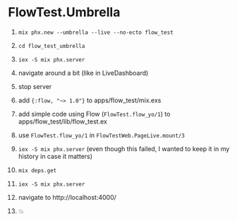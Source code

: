 # FlowTest.Umbrella

1. `mix phx.new --umbrella --live --no-ecto flow_test`
2. `cd flow_test_umbrella`
3. `iex -S mix phx.server`
4. navigate around a bit (like in LiveDashboard)

5. stop server
6. add `{:flow, "~> 1.0"}` to apps/flow_test/mix.exs
7. add simple code using Flow (`FlowTest.flow_yo/1`) to apps/flow_test/lib/flow_test.ex

8. use `FlowTest.flow_yo/1` in `FlowTestWeb.PageLive.mount/3`
9. `iex -S mix phx.server` (even though this failed, I wanted to keep it in my history in case it matters)
10. `mix deps.get`
11. `iex -S mix phx.server`
12. navigate to http://localhost:4000/
13. 💥
